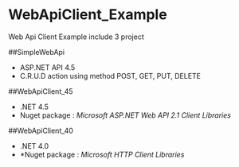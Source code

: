 WebApiClient_Example
====================

Web Api Client Example include 3 project

##SimpleWebApi
* ASP.NET API 4.5
* C.R.U.D action using method POST, GET, PUT, DELETE 

##WebApiClient_45
* .NET 4.5 
* Nuget package : _Microsoft ASP.NET Web API 2.1 Client Libraries_

##WebApiClient_40
* .NET 4.0
* *Nuget package : *Microsoft HTTP Client Libraries*

